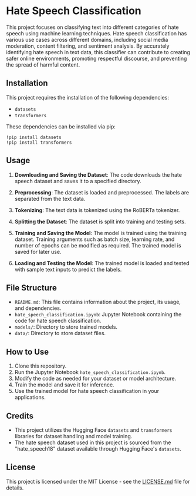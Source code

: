 # Hate Speech Classification

This project focuses on classifying text into different categories of hate speech using machine learning techniques. Hate speech classification has various use cases across different domains, including social media moderation, content filtering, and sentiment analysis. By accurately identifying hate speech in text data, this classifier can contribute to creating safer online environments, promoting respectful discourse, and preventing the spread of harmful content.

## Installation

This project requires the installation of the following dependencies:
- `datasets`
- `transformers`

These dependencies can be installed via pip:
```
!pip install datasets
!pip install transformers
```

## Usage

1. **Downloading and Saving the Dataset**: The code downloads the hate speech dataset and saves it to a specified directory.

2. **Preprocessing**: The dataset is loaded and preprocessed. The labels are separated from the text data.

3. **Tokenizing**: The text data is tokenized using the RoBERTa tokenizer.

4. **Splitting the Dataset**: The dataset is split into training and testing sets.

5. **Training and Saving the Model**: The model is trained using the training dataset. Training arguments such as batch size, learning rate, and number of epochs can be modified as required. The trained model is saved for later use.

6. **Loading and Testing the Model**: The trained model is loaded and tested with sample text inputs to predict the labels.

## File Structure

- `README.md`: This file contains information about the project, its usage, and dependencies.
- `hate_speech_classification.ipynb`: Jupyter Notebook containing the code for hate speech classification.
- `models/`: Directory to store trained models.
- `data/`: Directory to store dataset files.

## How to Use

1. Clone this repository.
2. Run the Jupyter Notebook `hate_speech_classification.ipynb`.
3. Modify the code as needed for your dataset or model architecture.
4. Train the model and save it for inference.
5. Use the trained model for hate speech classification in your applications.

## Credits

- This project utilizes the Hugging Face `datasets` and `transformers` libraries for dataset handling and model training.
- The hate speech dataset used in this project is sourced from the "hate_speech18" dataset available through Hugging Face's `datasets`.

## License

This project is licensed under the MIT License - see the [LICENSE.md](LICENSE.md) file for details.
